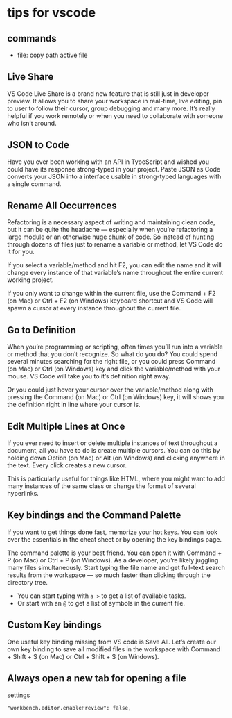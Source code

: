 # tips for vscode

## commands

 - file: copy path active file


## Live Share

VS Code Live Share is a brand new feature that is still just in developer preview. It allows you to share your workspace in real-time, live editing, pin to user to follow their cursor, group debugging and many more. It’s really helpful if you work remotely or when you need to collaborate with someone who isn’t around.

## JSON to Code

Have you ever been working with an API in TypeScript and wished you could have its response strong-typed in your project. Paste JSON as Code converts your JSON into a interface usable in strong-typed languages with a single command.

## Rename All Occurrences

Refactoring is a necessary aspect of writing and maintaining clean code, but it can be quite the headache — especially when you’re refactoring a large module or an otherwise huge chunk of code. So instead of hunting through dozens of files just to rename a variable or method, let VS Code do it for you.

If you select a variable/method and hit F2, you can edit the name and it will change every instance of that variable’s name throughout the entire current working project.

If you only want to change within the current file, use the Command + F2 (on Mac) or Ctrl + F2 (on Windows) keyboard shortcut and VS Code will spawn a cursor at every instance throughout the current file.

## Go to Definition

When you’re programming or scripting, often times you’ll run into a variable or method that you don’t recognize. So what do you do? You could spend several minutes searching for the right file, or you could press Command (on Mac) or Ctrl (on Windows) key and click the variable/method with your mouse. VS Code will take you to it’s definition right away.

Or you could just hover your cursor over the variable/method along with pressing the Command (on Mac) or Ctrl (on Windows) key, it will shows you the definition right in line where your cursor is.

## Edit Multiple Lines at Once

If you ever need to insert or delete multiple instances of text throughout a document, all you have to do is create multiple cursors. You can do this by holding down Option (on Mac) or Alt (on Windows) and clicking anywhere in the text. Every click creates a new cursor.

This is particularly useful for things like HTML, where you might want to add many instances of the same class or change the format of several hyperlinks.

## Key bindings and the Command Palette

If you want to get things done fast, memorize your hot keys. You can look over the essentials in the cheat sheet or by opening the key bindings page.

The command palette is your best friend. You can open it with Command + P (on Mac) or Ctrl + P (on Windows). As a developer, you’re likely juggling many files simultaneously. Start typing the file name and get full-text search results from the workspace — so much faster than clicking through the directory tree.

- You can start typing with `a >` to get a list of available tasks.
- Or start with an `@` to get a list of symbols in the current file.

## Custom Key bindings

One useful key binding missing from VS code is Save All. Let’s create our own key binding to save all modified files in the workspace with Command + Shift + S (on Mac) or Ctrl + Shift + S (on Windows).

## Always open a new tab for opening a file

settings

```
"workbench.editor.enablePreview": false,
```
